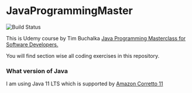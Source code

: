 # JavaProgrammingMaster 

![Build Status](https://github.com/dongrerohan421/JavaProgrammingMaster/workflows/Java%20CI%20with%20Gradle/badge.svg)

This is Udemy course by Tim Buchalka [Java Programming Masterclass for Software Developers.](https://www.udemy.com/course/java-the-complete-java-developer-course/)

You will find section wise all coding exercises in this repository.
### What version of Java 
I am using Java 11 LTS which is supported by [Amazon Corretto 11](https://docs.aws.amazon.com/corretto/latest/corretto-11-ug/downloads-list.html)